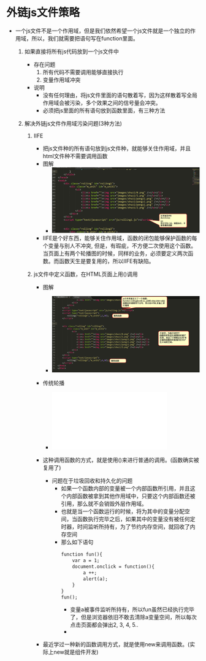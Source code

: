 # 外链js文件策略
* 一个js文件不是一个作用域，但是我们依然希望一个js文件就是一个独立的作用域，所以，我们就需要把语句写在function里面。
        
    1. 如果直接将所有js代码放到一个js文件中
        * 存在问题
            1. 所有代码不需要调用能够直接执行
            2. 变量作用域冲突
        * 说明
            * 没有任何理由，将js文件里面的语句散着写，因为这样散着写全局作用域会被污染，多个效果之间的信号量会冲突。
            * 必须把js里面的所有语句放到函数里面，有三种方法
    
    2. 解决外链js文件作用域污染问题(3种方法)
        1. IIFE
            * 把js文件种的所有语句放到js文件种，就能够关住作用域，并且html文件种不需要调用函数
            * 图解
                * ![](img/01_iife关住执行作用域.png)
            * IIFE是个好东西，能够关住作用域，函数的闭包能够保护函数的每个变量与别人不冲突, 但是，有瑕疵，不方便二次使用这个函数。当页面上有两个轮播图的时候，同样的业务，必须要定义两次函数。而函数天生是要复用的，所以IIFE有缺陷。
        
        2. js文件中定义函数，在HTML页面上用()调用
            * 图解
                * ![](img/02_独立函数创建作用域.png)
            * 传统轮播
                * ![](file/05_jQuery版传统轮播-通用函数.html)
            * 这种调用函数的方式，就是使用()来进行普通的调用。(函数确实被复用了)
                * 问题在于垃圾回收和持久化的问题
                    * 如果一个函数内部的变量被一个内部函数所引用，并且这个内部函数被拿到其他作用域中，只要这个内部函数还被引用，那么就不会销毁外层作用域。
                    * 也就是当一个函数运行的时候，将为其中的变量分配空间，当函数执行完毕之后，如果其中的变量没有被任何定时器，时间监听所持有，为了节约内存空间，就回收了内存空间
                    * 那么如下语句
                        ```
                        function fun(){
                            var a = 1;
                            document.onclick = function(){
                                a ++;
                                alert(a);
                            }
                        } 
                        fun();
                        ```
                        * 变量a被事件监听所持有，所以fun虽然已经执行完毕了，但是浏览器依旧不敢去清除a变量空间，所以每次点击页面都会弹出2, 3, 4, 5..
                        * 
                    
            * 最近学过一种新的函数调用方式，就是使用new来调用函数。(实际上new就是组件开发)
        